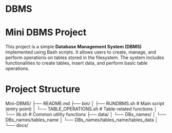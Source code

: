 # DBMS
# Mini DBMS Project

This project is a simple **Database Management System (DBMS)** implemented using Bash scripts. It allows users to create, manage, and perform operations on tables stored in the filesystem. The system includes functionalities to create tables, insert data, and perform basic table operations.

# Project Structure 
Mini-DBMS/
├── README.md
├── bin/
│   ├── RUNDBMS.sh          # Main script (entry point)
│   └── TABLE_OPERATIONS.sh # Table-related functions
│    └── lib.sh              # Common utility functions
├── data/
│   └── DBs_names/
│   └── DBs_names/tables_name
│   └── DBs_names/tables_name/tables_data
│    
└── docs/